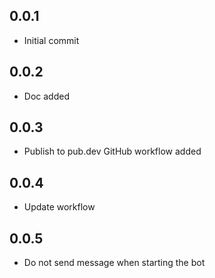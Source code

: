 ## 0.0.1

* Initial commit

## 0.0.2

* Doc added

## 0.0.3

* Publish to pub.dev GitHub workflow added

## 0.0.4

* Update workflow

## 0.0.5

* Do not send message when starting the bot
